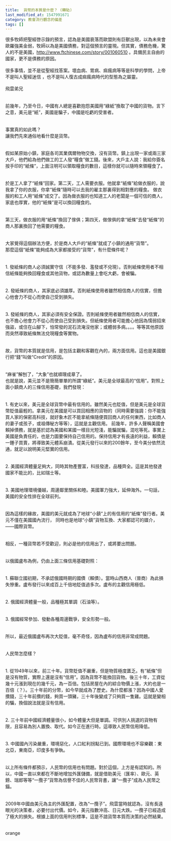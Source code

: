 ```yaml
---
title:  貨幣的本質是什麼？ (轉貼)
last_modified_at: 1547991671
category: 教會流行觀念的偏差
tags: []
---
```


很多牧師把聖經啓示錄的預言，認為是美國衰落而歐盟則有巨獸出現，以為未來會歐羅強美金弱，牧師以為是美國債務，對這個預言的靈現。但其實，債務危機，驚人的不是美國，http://www.ftchinese.com/story/001060510 。具備民主自由的國家，更不是債務的原因。<br><br>很多事情，並不是從聖經找答案。壞血病、胃病、痲瘋病等等是科學的學問，上帝不是叫人聖經迷信 ，也不是叫人復古成痲瘋病時代的型態為之屬靈。<br><!--more--><br>飛雲弟兄<br><br><br>前幾年，乃至今日，中國有人總是喜歡抱怨美國用“綠紙”換取了中國的貨物。言下之意，美元是“紙”，美國是騙子，中國是吃虧的受害者。<br><br><br>事實真的如此嗎？<br>讓我們先來通俗地看什麼是貨幣。<br><br><br>假如某原始小鎮，家庭各司其業偶爾物物交換，沒有貨幣。鎮上出現一家或兩三家大戶，他們給為他們做工的工人發“糧食”做工錢。後來，大戶主人說：我給你簽名按手印的“紙條”，上面注明可以領取糧食的數目，這樣你就可以隨時來領糧食了。<br><br><br>於是工人拿了“紙條”回家。第二天，工人需要衣服。他就拿“紙條”給做衣服的，說我拿了你的衣服，你拿“紙條”隨時可以去我的雇主那裏得到相對應的糧食。 做衣服的和工人用“紙條”成交了。因為做衣服的也知道工人的老闆是一個可信的商人，家底也厚實，他的“紙條”是可以換回糧食的。<br><br><br>第三天，做衣服的用“紙條”換回了傢俱；第四天，做傢俱的拿“紙條”去發“紙條”的商人那裏換回了他需要的糧食。<br><br><br>大家覺得這個辦法方便，於是商人大戶的“紙條”就成了小鎮的通用“貨幣”。<br>那麼這個“紙條”能夠成為大家都接受的“貨幣”，有什麼條件呢？<br><br><br>1.	發紙條的商人必須誠實守信（不能多發、濫發或不兌現）。否則紙條使用者不相信紙條能夠換回糧食或其他貨物，或認為數量上會吃大虧，會被騙。<br><br><br>2.	發紙條的商人，其家底必須雄厚。否則紙條使用者雖然相信商人的信實，但擔心他會力不從心而使自己受到損失。<br><br><br>3.	發紙條的商人，其家必須有安全保證。否則紙條使用者雖然相信商人的信實，也不擔心他會力不從心而使自己受到損失。但紙條使用者可能擔心他因為懦弱招來強盜，或住在山腳下，怕常發的泥石流淹沒他家；或體弱多病。。。。等等其他原因而突然導致紙條無法兌現糧食等實物。<br><br><br>故，貨幣的本質就是信用，是包括主觀和客觀在內的，兩方面信用。這也是美國銀行把“錢”叫做“Credit”的原因。<br><br><br>“麻雀”解刨了，“大象”也就順理成章了。<br>也就是說，美元並不是簡簡單單的所謂“綠紙”。美元是全球最高的“信用”。對照上面小鎮商人的三條信用基礎，我們發現：<br><br><br>1.	有史以來，美元是全球貨幣中最有信用的。雖然美元也貶值，但是美元是全球貨幣貶值最輕的。拿美元在美國是可以買回相應的貨物的（同時需要強調：你不能強買人家的保密高科技，就好象木匠不能拿紙條隨便買回商人的任何東西，比如商人的妻子或孩子，或祖傳秘方等等），這就是主觀信用。 前幾年，許多人聲稱美國會賴掉債務，就是基於認為美國和某國一樣目光短淺，能騙就騙，混吃等死。事實上美國是負責任的，也是力圖要保持自己信用的。保持信用才有長遠的利益，賴債是一錘子買賣，將導致美元體系崩潰。從美元發行以來的200餘年，至今美分依然流通，就足以說明美元堅實的信用。<br><br><br>2.	美國經濟體量足夠大，同時其物產豐富，科技發達，品種齊全。這是其他發達國家不能比的，比如瑞士等。<br><br><br>3.	美國地理環境優越，周邊鄰里關係和睦。美國軍力強大，延伸海外。一句話，美國的安全性排在全球前列。<br><br><br>因為這樣的緣故，美國的美元就成為了地球“小鎮”上的有信用的“紙條”發行者。美元不僅在美國國內流行， 同時也是地球“小鎮”貨物互換、大家都認可的媒介，——國際貨幣。<br><br><br>相反，一種貨幣若不受歡迎，則必是他的信用出了，或將要出問題。<br><br><br>以俄國盧布為例，仍由上面三條信用基礎對照：<br><br><br>1.	蘇聯立國初期，不承認俄國時期的國債（賴債）。當時山西商人（晉商）為此損失慘重。盧布發行以來成百上千倍地貶值過多次。盧布的主觀信用極低。<br><br><br>2.	俄國經濟體量一般，品種極其單調（石油等）。<br><br><br>3.	俄國經常參加、發動各種周邊戰爭，安全形勢一般。<br><br><br>所以，最近俄國盧布再次大貶值，毫不奇怪，因為盧布的信用非常成問題。<br><br><br>人民幣怎麼樣？<br><br><br>1.	從1949年以來，前三十年。貨幣貶值不嚴重，但是物質極度匱乏。有“紙條”但是沒有物質，實際上還是沒有“信用”。因為貨幣不能換回貨物。後三十年，工資從幾十元漲到現在的幾千元，為一百倍。包括房屋在內的綜合物價上漲，大約也是一百倍（？）。三十年前的分幣，如今早就成為了歷史。為什麼都漲？因為中國人愛攢錢，三十年前攢的錢，夠買一頭豬，三十年後變成了只夠買一隻雞。這就是變相的騙，換個說法就是沒有信用。<br><br><br>2.	三十年前中國經濟體量很小，如今體量大但是單調。可供別人挑選的貨物有限，且容易為別人置換、取代。如今正在進行時。這導致人民幣信用降低。<br><br><br>3.	中國國內污染嚴重，環境惡化，人口紅利拐點已到。國際環境也不容樂觀：東北亞，東南亞，印度多有爭執。<br><br><br>以上所有條件都預示，人民幣的信用也有問題。對於這個，上方是有認知的。所以，中國一直以來都在不斷地增加外匯儲備，就是借助美元（匯率）、歐元、英鎊、瑞郎等等“一攬子”貨幣為信譽不佳的人民幣背書，讓“一攬子”成為人民幣之錨。<br><br><br>2009年中國由美元為主的外匯配置，改為“一攬子”。飛雲當時就認為，沒有長遠眼光的決策者，必要付出代價。如今，美元指數沖高、日元大跌。一攬子已經造成了極大的損失。根據上面的信用判別標準，這是不諳貨幣本質而決策的必然結果。<br><br><br>orange
